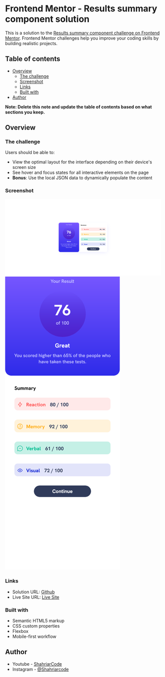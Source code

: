 # Frontend Mentor - Results summary component solution

This is a solution to the [Results summary component challenge on Frontend Mentor](https://www.frontendmentor.io/challenges/results-summary-component-CE_K6s0maV). Frontend Mentor challenges help you improve your coding skills by building realistic projects. 

## Table of contents

- [Overview](#overview)
  - [The challenge](#the-challenge)
  - [Screenshot](#screenshot)
  - [Links](#links)
  - [Built with](#built-with)
- [Author](Shahriar)

**Note: Delete this note and update the table of contents based on what sections you keep.**

## Overview

### The challenge

Users should be able to:

- View the optimal layout for the interface depending on their device's screen size
- See hover and focus states for all interactive elements on the page
- **Bonus**: Use the local JSON data to dynamically populate the content

### Screenshot

![](./Displays/Desktop%20View.png)
![](./Displays/Mobile%20View.png)

### Links

- Solution URL: [Github](https://github.com/ShahriarCode69/Result-Summary-Component)
- Live Site URL: [Live Site](https://resultsummarycomponentsc.netlify.app)

### Built with

- Semantic HTML5 markup
- CSS custom properties
- Flexbox
- Mobile-first workflow

## Author

- Youtube - [ShahriarCode](https://www.youtube.com/channel/UCsyVCYT83eoOIJgc0K9-NEA)
- Instagram - [@Shahriarcode](https://www.instagram.com/shahriarcode)
